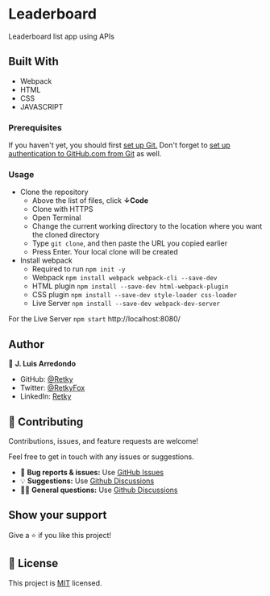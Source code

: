 # Leaderboard
Leaderboard list app using APIs

## Built With

- Webpack
- HTML
- CSS
- JAVASCRIPT

### Prerequisites
If you haven't yet, you should first [set up Git.](https://docs.github.com/en/get-started/quickstart/set-up-git) Don't forget to [set up authentication to GitHub.com from Git](https://docs.github.com/en/get-started/quickstart/set-up-git#next-steps-authenticating-with-github-from-git) as well.

### Usage
- Clone the repository
  - Above the list of files, click **↓Code**
  - Clone with HTTPS
  - Open Terminal
  - Change the current working directory to the location where you want the cloned directory
  - Type `git clone`, and then paste the URL you copied earlier
  - Press Enter. Your local clone will be created
- Install webpack
  - Required to run `npm init -y`
  - Webpack `npm install webpack webpack-cli --save-dev`
  - HTML plugin `npm install --save-dev html-webpack-plugin`
  - CSS plugin `npm install --save-dev style-loader css-loader`
  - Live Server `npm install --save-dev webpack-dev-server`

For the Live Server `npm start` http://localhost:8080/

## Author

👤 **J. Luis Arredondo**
- GitHub: [@Retky](https://github.com/Retky "J. Luis Arredondo GitHub")
- Twitter: [@RetkyFox](https://twitter.com/retkyFox "J. Luis Arredondo Twitter")
- LinkedIn: [Retky](https://www.linkedin.com/in/Retky "J. Luis Arredondo LinkedIn")

## 🤝 Contributing

Contributions, issues, and feature requests are welcome!

Feel free to get in touch with any issues or suggestions.

- 🐛 **Bug reports & issues:** Use [GitHub Issues](https://github.com/Retky/Mv-Leaderboard/issues "Bugs & Issues")
- 💡 **Suggestions:** Use [Github Discussions](https://github.com/Retky/Mv-Leaderboard/discussions "Suggestions")
- 🙋‍♀️ **General questions:** Use [Github Discussions](https://github.com/Retky/Mv-Leaderboard/discussions "General Questions")

## Show your support

Give a ⭐️ if you like this project!

## 📝 License

This project is [MIT](./LICENSE) licensed.
